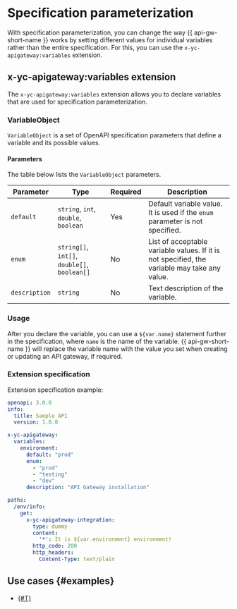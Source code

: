 # Specification parameterization

With specification parameterization, you can change the way {{ api-gw-short-name }} works by setting different values for individual variables rather than the entire specification. For this, you can use the `x-yc-apigateway:variables` extension.

## x-yc-apigateway:variables extension

The `x-yc-apigateway:variables` extension allows you to declare variables that are used for specification parameterization.

### VariableObject

`VariableObject` is a set of OpenAPI specification parameters that define a variable and its possible values.

#### Parameters

The table below lists the `VariableObject` parameters.

Parameter   | Type                                     | Required   | Description
-----------|-----------------------------------------|-----------------------|---------
`default`    | `string`, `int`, `double`, `boolean`         |Yes                     | Default variable value. It is used if the `enum` parameter is not specified.
`enum`      | `string[]`, `int[]`, `double[]`, `boolean[]` |No                    | List of acceptable variable values. If it is not specified, the variable may take any value.
`description` | `string`                                  |No                    | Text description of the variable.

### Usage

After you declare the variable, you can use a `${var.name}` statement further in the specification, where `name` is the name of the variable. {{ api-gw-short-name }} will replace the variable name with the value you set when creating or updating an API gateway, if required.

### Extension specification

Extension specification example:
```yaml
openapi: 3.0.0
info:
  title: Sample API
  version: 1.0.0

x-yc-apigateway:
  variables:
    environment:
      default: "prod"
      enum:
        - "prod"
        - "testing"
        - "dev"
      description: "API Gateway installation"

paths:
  /env/info:
    get:
      x-yc-apigateway-integration:
        type: dummy
        content:
          '*': It is ${var.environment} environment!
        http_code: 200
        http_headers:
          Content-Type: text/plain
```

## Use cases {#examples}

* [{#T}](../../tutorials/canary-release.md)
